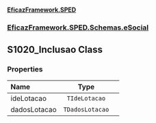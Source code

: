 #### [EficazFramework.SPED](EficazFrameworkSPED.md 'EficazFramework SPED')
### [EficazFramework.SPED.Schemas.eSocial](EficazFramework.SPED.Schemas.eSocial.md 'EficazFramework.SPED.Schemas.eSocial')

## S1020_Inclusao Class
### Properties

| Name | Type | |
| :--- | :---: | :--- |
| ideLotacao | `TIdeLotacao` |  |
| dadosLotacao | `TDadosLotacao` |  |
